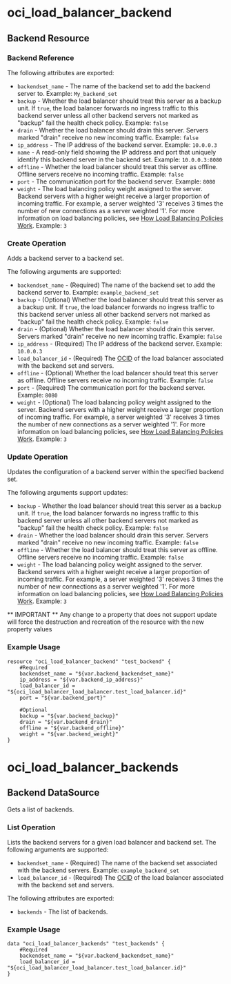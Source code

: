 # oci_load_balancer_backend

## Backend Resource

### Backend Reference

The following attributes are exported:

* `backendset_name` - The name of the backend set to add the backend server to.  Example: `My_backend_set`
* `backup` - Whether the load balancer should treat this server as a backup unit. If `true`, the load balancer forwards no ingress traffic to this backend server unless all other backend servers not marked as "backup" fail the health check policy.  Example: `false` 
* `drain` - Whether the load balancer should drain this server. Servers marked "drain" receive no new incoming traffic.  Example: `false` 
* `ip_address` - The IP address of the backend server.  Example: `10.0.0.3` 
* `name` - A read-only field showing the IP address and port that uniquely identify this backend server in the backend set.  Example: `10.0.0.3:8080` 
* `offline` - Whether the load balancer should treat this server as offline. Offline servers receive no incoming traffic.  Example: `false` 
* `port` - The communication port for the backend server.  Example: `8080` 
* `weight` - The load balancing policy weight assigned to the server. Backend servers with a higher weight receive a larger proportion of incoming traffic. For example, a server weighted '3' receives 3 times the number of new connections as a server weighted '1'. For more information on load balancing policies, see [How Load Balancing Policies Work](https://docs.us-phoenix-1.oraclecloud.com/Content/Balance/Reference/lbpolicies.htm).  Example: `3` 



### Create Operation
Adds a backend server to a backend set.

The following arguments are supported:

* `backendset_name` - (Required) The name of the backend set to add the backend server to.  Example: `example_backend_set` 
* `backup` - (Optional) Whether the load balancer should treat this server as a backup unit. If `true`, the load balancer forwards no ingress traffic to this backend server unless all other backend servers not marked as "backup" fail the health check policy.  Example: `false` 
* `drain` - (Optional) Whether the load balancer should drain this server. Servers marked "drain" receive no new incoming traffic.  Example: `false` 
* `ip_address` - (Required) The IP address of the backend server.  Example: `10.0.0.3` 
* `load_balancer_id` - (Required) The [OCID](https://docs.us-phoenix-1.oraclecloud.com/Content/General/Concepts/identifiers.htm) of the load balancer associated with the backend set and servers.
* `offline` - (Optional) Whether the load balancer should treat this server as offline. Offline servers receive no incoming traffic.  Example: `false` 
* `port` - (Required) The communication port for the backend server.  Example: `8080` 
* `weight` - (Optional) The load balancing policy weight assigned to the server. Backend servers with a higher weight receive a larger proportion of incoming traffic. For example, a server weighted '3' receives 3 times the number of new connections as a server weighted '1'. For more information on load balancing policies, see [How Load Balancing Policies Work](https://docs.us-phoenix-1.oraclecloud.com/Content/Balance/Reference/lbpolicies.htm).  Example: `3` 


### Update Operation
Updates the configuration of a backend server within the specified backend set.

The following arguments support updates:
* `backup` - Whether the load balancer should treat this server as a backup unit. If `true`, the load balancer forwards no ingress traffic to this backend server unless all other backend servers not marked as "backup" fail the health check policy.  Example: `false` 
* `drain` - Whether the load balancer should drain this server. Servers marked "drain" receive no new incoming traffic.  Example: `false` 
* `offline` - Whether the load balancer should treat this server as offline. Offline servers receive no incoming traffic.  Example: `false` 
* `weight` - The load balancing policy weight assigned to the server. Backend servers with a higher weight receive a larger proportion of incoming traffic. For example, a server weighted '3' receives 3 times the number of new connections as a server weighted '1'. For more information on load balancing policies, see [How Load Balancing Policies Work](https://docs.us-phoenix-1.oraclecloud.com/Content/Balance/Reference/lbpolicies.htm).  Example: `3` 


** IMPORTANT **
Any change to a property that does not support update will force the destruction and recreation of the resource with the new property values

### Example Usage

```
resource "oci_load_balancer_backend" "test_backend" {
	#Required
	backendset_name = "${var.backend_backendset_name}"
	ip_address = "${var.backend_ip_address}"
	load_balancer_id = "${oci_load_balancer_load_balancer.test_load_balancer.id}"
	port = "${var.backend_port}"

	#Optional
	backup = "${var.backend_backup}"
	drain = "${var.backend_drain}"
	offline = "${var.backend_offline}"
	weight = "${var.backend_weight}"
}
```

# oci_load_balancer_backends

## Backend DataSource

Gets a list of backends.

### List Operation
Lists the backend servers for a given load balancer and backend set.
The following arguments are supported:

* `backendset_name` - (Required) The name of the backend set associated with the backend servers.  Example: `example_backend_set` 
* `load_balancer_id` - (Required) The [OCID](https://docs.us-phoenix-1.oraclecloud.com/Content/General/Concepts/identifiers.htm) of the load balancer associated with the backend set and servers.


The following attributes are exported:

* `backends` - The list of backends.

### Example Usage

```
data "oci_load_balancer_backends" "test_backends" {
	#Required
	backendset_name = "${var.backend_backendset_name}"
	load_balancer_id = "${oci_load_balancer_load_balancer.test_load_balancer.id}"
}
```